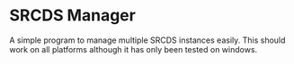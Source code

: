 # SRCDS Manager
A simple program to manage multiple SRCDS instances easily.
This should work on all platforms although it has only been tested on windows.